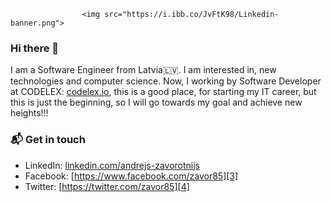                     <img src="https://i.ibb.co/JvFtK98/Linkedin-banner.png">

### Hi there 👋

I am a Software Engineer from Latvia🇱🇻.  I am interested in, new technologies and computer science. 
Now, I working by Software Developer at CODELEX: [codelex.io][1], this is a good place, for starting my IT career, but this is just the beginning, so I will go towards my goal and achieve new heights!!!

### 📬 Get in touch

- LinkedIn: [linkedin.com/andrejs-zavorotnijs][2]
- Facebook: [https://www.facebook.com/zavor85][3]
- Twitter: [https://twitter.com/zavor85][4]

<!--
**zavor85/zavor85** is a ✨ _special_ ✨ repository because its `README.md` (this file) appears on your GitHub profile.

Here are some ideas to get you started:

- 🔭 I’m currently working on ...
- 🌱 I’m currently learning ...
- 👯 I’m looking to collaborate on ...
- 🤔 I’m looking for help with ...
- 💬 Ask me about ...
- 📫 How to reach me: ...
- 😄 Pronouns: ...
- ⚡ Fun fact: ...
-->

[1]: https://www.codelex.io/
[2]: https://www.linkedin.com/in/andrejs-zavorotnijs-7202742a/
[3]: https://www.facebook.com/zavor85
[4]: https://twitter.com/zavor85

